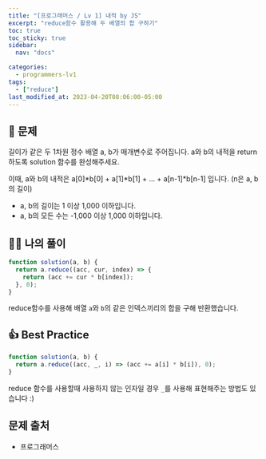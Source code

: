 ```yaml
---
title: "[프로그래머스 / Lv 1] 내적 by JS"
excerpt: "reduce함수 활용해 두 배열의 합 구하기"
toc: true
toc_sticky: true
sidebar:
  nav: "docs"

categories:
  - programmers-lv1
tags:
  - ["reduce"]
last_modified_at: 2023-04-20T08:06:00-05:00
---
```


## 📄 문제

길이가 같은 두 1차원 정수 배열 a, b가 매개변수로 주어집니다. a와 b의 내적을 return 하도록 solution 함수를 완성해주세요.

이때, a와 b의 내적은 a[0]*b[0] + a[1]*b[1] + ... + a[n-1]\*b[n-1] 입니다. (n은 a, b의 길이)

- a, b의 길이는 1 이상 1,000 이하입니다.
- a, b의 모든 수는 -1,000 이상 1,000 이하입니다.

## 🙋‍♀️ 나의 풀이

```js
function solution(a, b) {
  return a.reduce((acc, cur, index) => {
    return (acc += cur * b[index]);
  }, 0);
}
```

reduce함수를 사용해 배열 `a`와 `b`의 같은 인덱스끼리의 합을 구해 반환했습니다.

## 👍 Best Practice

```js
function solution(a, b) {
  return a.reduce((acc, _, i) => (acc += a[i] * b[i]), 0);
}
```

reduce 함수를 사용할때 사용하지 않는 인자일 경우 `_`를 사용해 표현해주는 방법도 있습니다 :)

## 문제 출처

- 프로그래머스
